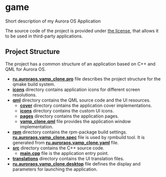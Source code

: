 # game

Short description of my Aurora OS Application

The source code of the project is provided under
[the license](LICENSE.BSD-3-CLAUSE.md),
that allows it to be used in third-party applications.

## Project Structure

The project has a common structure
of an application based on C++ and QML for Aurora OS.

* **[ru.auroraos.vamp_clone.pro](ru.auroraos.vamp_clone.pro)** file
  describes the project structure for the qmake build system.
* **[icons](icons)** directory contains application icons for different screen resolutions.
* **[qml](qml)** directory contains the QML source code and the UI resources.
  * **[cover](qml/cover)** directory contains the application cover implementations.
  * **[icons](qml/icons)** directory contains the custom UI icons.
  * **[pages](qml/pages)** directory contains the application pages.
  * **[vamp_clone.qml](qml/vamp_clone.qml)** file
    provides the application window implementation.
* **[rpm](rpm)** directory contains the rpm-package build settings.
  **[ru.auroraos.vamp_clone.spec](rpm/ru.auroraos.vamp_clone.spec)** file is used by rpmbuild tool.
  It is generated from **[ru.auroraos.vamp_clone.yaml](rpm/ru.auroraos.vamp_clone.yaml)** file.
* **[src](src)** directory contains the C++ source code.
  * **[main.cpp](src/main.cpp)** file is the application entry point.
* **[translations](translations)** directory contains the UI translation files.
* **[ru.auroraos.vamp_clone.desktop](ru.auroraos.vamp_clone.desktop)** file
  defines the display and parameters for launching the application.